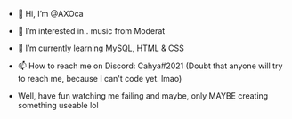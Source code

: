 - 👋 Hi, I’m @AXOca
- 👀 I’m interested in.. music from Moderat
- 🌱 I’m currently learning MySQL, HTML & CSS
- 📫 How to reach me on Discord: Cahya#2021 (Doubt that anyone will try to reach me, because I can't code yet. lmao)

- Well, have fun watching me failing and maybe, only MAYBE creating something useable lol 
